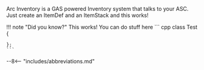 Arc Inventory is a GAS powered Inventory system that talks to your ASC.  Just create an ItemDef and an ItemStack and this works!


!!! note "Did you know?"
    This works!  You can do stuff here
    ``` cpp
    class Test
    {

    };
    ```


--8<-- "includes/abbreviations.md"